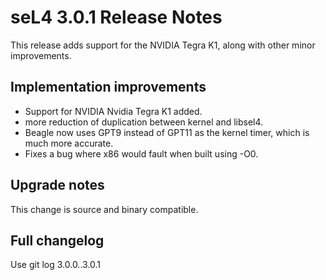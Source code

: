 # seL4 3.0.1 Release Notes


This release adds support for the NVIDIA Tegra K1, along with other
minor improvements.

## Implementation improvements


  -   Support for NVIDIA Nvidia Tegra K1 added.
  -   more reduction of duplication between kernel and libsel4.
  -   Beagle now uses GPT9 instead of GPT11 as the kernel timer, which
      is much more accurate.
  -   Fixes a bug where x86 would fault when built using -O0.

## Upgrade notes


This change is source and binary compatible.

## Full changelog


Use git log 3.0.0..3.0.1
